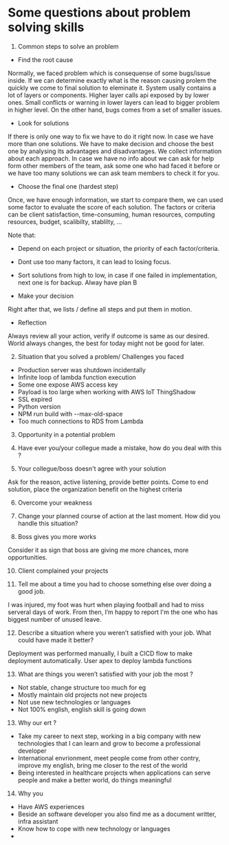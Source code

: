 # Some questions about problem solving skills

1. Common steps to solve an problem
- Find the root cause

Normally, we faced problem which is consequense of some bugs/issue inside. If we can determine exactly what is the reason causing prolem the quickly we come to final solution to eleminate it. System usally contains a lot of layers or components. Higher layer calls api exposed by by lower ones. Small conflicts or warning in lower layers can lead to bigger problem in higher level. On the other hand, bugs comes from a set of smaller issues.

- Look for solutions

If there is only one way to fix we have to do it right now. In case we have more than one solutions. We have to make decision and choose the best one by analysing its advantages and disadvantages. We collect information about each approach. In case we have no info about we can ask for help form other members of the team, ask some one who had faced it before or we have too many solutions we can ask team members to check it for you.

- Choose the final one (hardest step)

Once, we have enough information, we start to compare them, we can used some factor to evaluate the score of each solution. The factors or criteria can be client satisfaction, time-consuming, human resources, computing resources, budget, scalibilty, stablilty, ... 

Note that: 
- Depend on each project or situation, the priority of each factor/criteria.
- Dont use too many factors, it can lead to losing focus.
- Sort solutions from high to low, in case if one failed in implementation, next one is for backup. Alway have plan B

- Make your decision

Right after that, we lists / define all steps and put them in motion.

- Reflection

Always review all your action, verify if outcome is same as our desired.
World always changes, the best for today might not be good for later.

2. Situation that you solved a problem/ Challenges you faced

- Production server was shutdown incidentally
- Infinite loop of lambda function execution
- Some one expose AWS access key
- Payload is too large when working with AWS IoT ThingShadow
- SSL expired
- Python version
- NPM run build with --max-old-space
- Too much connections to RDS from Lambda

3. Opportunity in a potential problem

4. Have ever you/your collegue made a mistake, how do you deal with this ?



5. Your collegue/boss doesn't agree with your solution

Ask for the reason, active listening, provide better points.
Come to end solution, place the organization benefit on the highest criteria

6. Overcome your weakness

7. Change your planned course of action at the last moment. How did you handle this situation?

9. Boss gives you more works

Consider it as sign that boss are giving me more chances, more opportunities.


10. Client complained your projects

11. Tell me about a time you had to choose something else over doing a good job.

I was injured, my foot was hurt when playing football and had to miss serveral days of work. From then, I’m happy to report I'm the one who has biggest number of unused leave.

12. Describe a situation where you weren’t satisfied with your job. What could have made it better?

Deployment was performed manually, I built a CICD flow to make deployment automatically. User apex to deploy lambda functions

13. What are things you weren’t satisfied with your job the most ?

- Not stable, change structure too much for eg
- Mostly maintain old projects not new projects
- Not use new technologies or languages
- Not 100% english, english skill is going down

13. Why our ert ?

- Take my career to next step, working in a big company with new technologies that I can learn and grow to become a professional developer
- International envrionment, meet people come from other contry, improve my english, bring me closer to the rest of the world
- Being interested in healthcare projects when applications can serve people and make a better world, do things meaningful

14. Why you

- Have AWS experiences 
- Beside an software developer you also find me as a document writter, infra assistant
- Know how to cope with new technology or languages
- 
